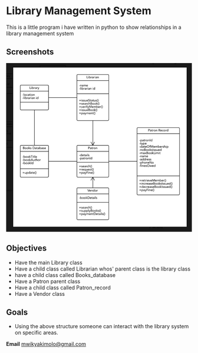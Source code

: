 # Library Management System
This is a little program i have written in python to show relationships in a library management  system 

## Screenshots
![](screenshot.jpg)

## Objectives
- Have the main Library class 
- Have a child class called Librarian whos' parent class is the library class
- have a child class called Books_database 
- Have a Patron parent class
- Have a child class called Patron_record
- Have a Vendor class

## Goals 
- Using the above structure someone can interact with the library system on specific areas.
  

**Email** 
<mwikyakimolo@gmail.com>